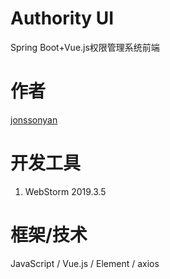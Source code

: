 # Authority UI

Spring Boot+Vue.js权限管理系统前端

# 作者

[jonssonyan](https://jonssonyan.com)

# 开发工具

1. WebStorm 2019.3.5

# 框架/技术

JavaScript / Vue.js / Element / axios
